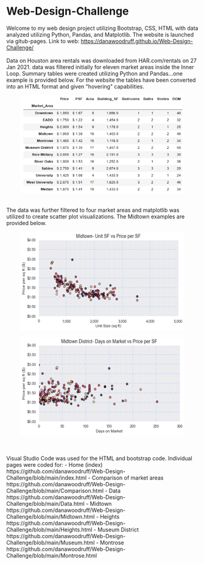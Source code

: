 # Web-Design-Challenge
Welcome to my web design project utilizing Bootstrap, CSS, HTML with data analyzed utilizing Python, Pandas, and Matplotlib. The website is launched via gitub-pages.
Link to web: https://danawoodruff.github.io/Web-Design-Challenge/
<br>
<br>
Data on Houston area rentals was downloaded from HAR.com/rentals on 27 Jan 2021. data was filtered initially for eleven market areas inside the Inner Loop.  Summary tables were created utilizing Python and Pandas...one example is provided below.  For the website the tables have been converted into an HTML format and given "hovering" capabilities. 
<br>
<p align="center"><img width="432" height="259" src="Images/Inner%20Loop%20median%20values.PNG"></p>
<br>
The data was further filtered to four market areas and matplotlib was utilized to create scatter plot visualizations. The Midtown examples are provided below.
<br>
<p align="center"><img width="432" height="259" src="Images/Midtown%20Unit%20SF%20vs%20Price%20per%20SF.png"></p>
<p align="center"><img width="432" height="259" src="Images/Midtown%20District%20DOM%20vs%20Price%20per%20SF.png"></p>
<br>
<br>
Visual Studio Code was used for the HTML and bootstrap code.  Individual pages were coded for:
  - Home (index)     https://github.com/danawoodruff/Web-Design-Challenge/blob/main/index.html
  - Comparison of market areas   https://github.com/danawoodruff/Web-Design-Challenge/blob/main/Comparison.html
  - Data             https://github.com/danawoodruff/Web-Design-Challenge/blob/main/Data.html
  - Midtown          https://github.com/danawoodruff/Web-Design-Challenge/blob/main/Midtown.html
  - Heights          https://github.com/danawoodruff/Web-Design-Challenge/blob/main/Heights.html
  - Museum District  https://github.com/danawoodruff/Web-Design-Challenge/blob/main/Museum.html
  - Montrose         https://github.com/danawoodruff/Web-Design-Challenge/blob/main/Montrose.html
